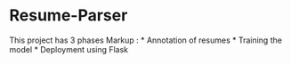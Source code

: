 # Resume-Parser

This project has 3 phases
Markup : * Annotation of resumes
         * Training the model
         * Deployment using Flask
